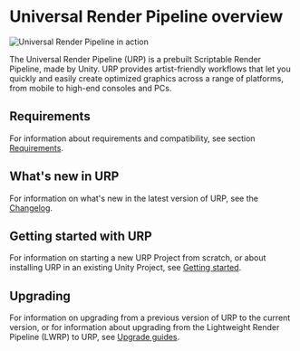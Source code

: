 #  Universal Render Pipeline overview

![Universal Render Pipeline in action](Images/AssetShots/Beauty/Overview.png)

The Universal Render Pipeline (URP) is a prebuilt Scriptable Render Pipeline, made by Unity. URP provides artist-friendly workflows that let you quickly and easily create optimized graphics across a range of platforms, from mobile to high-end consoles and PCs.

## Requirements

For information about requirements and compatibility, see section [Requirements](requirements.md).

## What's new in URP
For information on what's new in the latest version of URP, see the [Changelog](../changelog/CHANGELOG.html).

## Getting started with URP
For information on starting a new URP Project from scratch, or about installing URP in an existing Unity Project, see [Getting started](InstallingAndConfiguringURP.md).

## Upgrading
For information on upgrading from a previous version of URP to the current version, or for information about upgrading from the Lightweight Render Pipeline (LWRP) to URP, see  [Upgrade guides](upgrade-guides.md).
